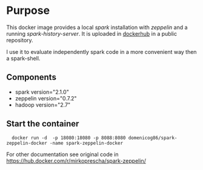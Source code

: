 # Purpose 

This docker image provides a local *spark* installation with *zeppelin* and a running *spark-history-server*.
It is uploaded in [dockerhub](https://hub.docker.com/r/mirkoprescha/spark-zeppelin-docker/) in a public repository.

I use it to evaluate independently spark code in a more convenient way then a spark-shell.
 
## Components
- spark version="2.1.0"
- zeppelin version="0.7.2"
- hadoop version="2.7"
 
## Start the container
```
  docker run -d  -p 18080:18080 -p 8088:8080 domenicog86/spark-zeppelin-docker -name spark-zeppelin-docker
```

For other documentation see original code in https://hub.docker.com/r/mirkoprescha/spark-zeppelin/
